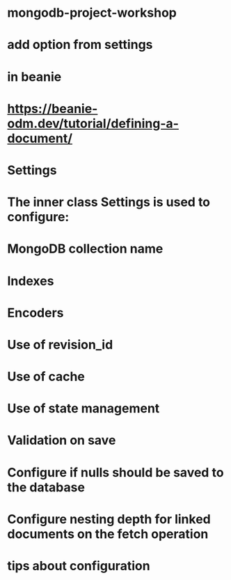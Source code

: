 # mongodb-project-workshop


# add option from settings
# in beanie
# https://beanie-odm.dev/tutorial/defining-a-document/
# Settings
# The inner class Settings is used to configure:
# MongoDB collection name
# Indexes
# Encoders
# Use of revision_id
# Use of cache
# Use of state management
# Validation on save
# Configure if nulls should be saved to the database
# Configure nesting depth for linked documents on the fetch operation


# tips about configuration